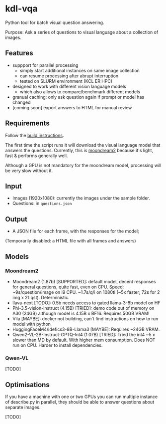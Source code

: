 # kdl-vqa
Python tool for batch visual question answering.

Purpose: Ask a series of questions to visual language about a collection of images.

## Features

* suppport for parallel processing
  * simply start additional instances on same image collection
  * can resume processing after abrupt interruption
  * tested on SLURM environment (KCL ER HPC)
* designed to work with different vision language models
  * which also allows to compare/benchmark different models
* granual caching: only ask question again if prompt or model has changed
* [coming soon] export answers to HTML for manual review

## Requirements

Follow the [build instructions](build/README.md).

The first time the script runs it will download the visual language model that answers the questions.
Currently, this is [moondream2](https://github.com/vikhyat/moondream) because it's light, fast & performs generally well.

Although a GPU is not mandatory for the moondream model, processing will be very slow without it.

## Input

* Images (1920x1080): currently the images under the sample folder.
* Questions: in `questions.json` 

## Output

* A JSON file for each frame, with the responses for the model;

(Temporarily disabled: a HTML file with all frames and answers)

## Models

### Moondream2

* Moondream2 (1.87b) [SUPPORTED]: default model, decent responses for general questions, quite fast, even on CPU. Speed: ~9s/question/image on i9 CPU. ~1.7s/q/i on 1080ti (~5x faster; 72s for 2 img x 21 qst). Deterministic. 
* llava-next [TODO]: 0.5b needs access to gated llama-3-8b model on HF
* Phi-3.5-vision-instruct (4.15B) [TRIED]: demo code out of memory on A30 (24GB) although model is 4.15B x BF16. Requires 50GB VRAM!
* Vila [MAYBE]: docker not building, can't find instructions on how to run model with python
* HuggingFaceM4/Idefics3-8B-Llama3 [MAYBE]: Requires ~24GB VRAM.
* Qwen2-VL-2B-Instruct-GPTQ-Int4 (1.07B) [TRIED]: Tried the int4 ~5 x slower than MD by default. With higher mem consumption. Does NOT run on CPU. Harder to install dependencies.

### Qwen-VL

[TODO]

## Optimisations

If you have a machine with one or two GPUs you can run multiple instance of describe.py in parallel, they should be able to answer questions about separate images.

[TODO]
